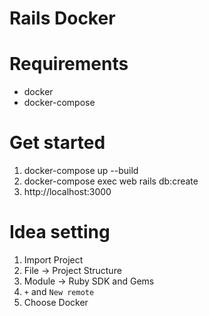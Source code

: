 # Rails Docker

# Requirements
- docker
- docker-compose

# Get started
1. docker-compose up --build
1. docker-compose exec web rails db:create
1. http://localhost:3000

# Idea setting
1. Import Project
1. File -> Project Structure
1. Module -> Ruby SDK and Gems
1. `+` and `New remote`
1. Choose Docker
